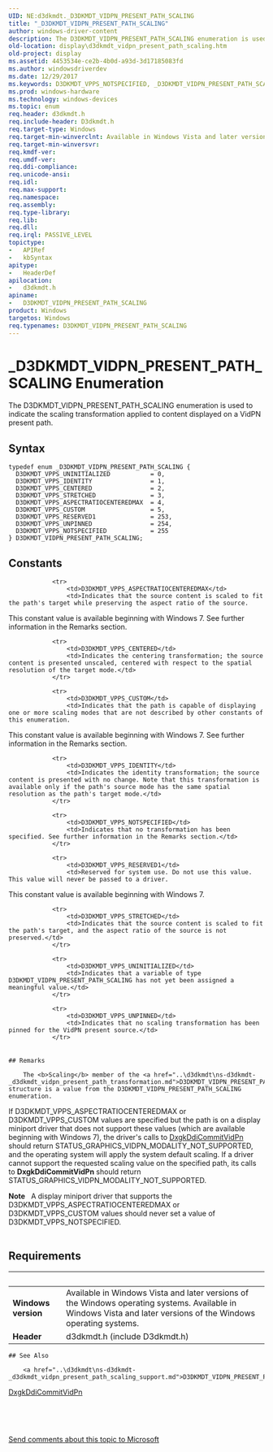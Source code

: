 ```yaml
---
UID: NE:d3dkmdt._D3DKMDT_VIDPN_PRESENT_PATH_SCALING
title: "_D3DKMDT_VIDPN_PRESENT_PATH_SCALING"
author: windows-driver-content
description: The D3DKMDT_VIDPN_PRESENT_PATH_SCALING enumeration is used to indicate the scaling transformation applied to content displayed on a VidPN present path.
old-location: display\d3dkmdt_vidpn_present_path_scaling.htm
old-project: display
ms.assetid: 4453534e-ce2b-4b0d-a93d-3d17185083fd
ms.author: windowsdriverdev
ms.date: 12/29/2017
ms.keywords: D3DKMDT_VPPS_NOTSPECIFIED, _D3DKMDT_VIDPN_PRESENT_PATH_SCALING, d3dkmdt/D3DKMDT_VPPS_CENTERED, d3dkmdt/D3DKMDT_VPPS_NOTSPECIFIED, DmEnums_a2e5faad-ade2-4a1d-b096-f221bf0bdf20.xml, D3DKMDT_VIDPN_PRESENT_PATH_SCALING enumeration [Display Devices], D3DKMDT_VIDPN_PRESENT_PATH_SCALING, d3dkmdt/D3DKMDT_VPPS_CUSTOM, d3dkmdt/D3DKMDT_VPPS_STRETCHED, D3DKMDT_VPPS_UNPINNED, d3dkmdt/D3DKMDT_VPPS_UNPINNED, D3DKMDT_VPPS_ASPECTRATIOCENTEREDMAX, D3DKMDT_VPPS_RESERVED1, d3dkmdt/D3DKMDT_VIDPN_PRESENT_PATH_SCALING, D3DKMDT_VPPS_CUSTOM, d3dkmdt/D3DKMDT_VPPS_RESERVED1, d3dkmdt/D3DKMDT_VPPS_UNINITIALIZED, D3DKMDT_VPPS_IDENTITY, D3DKMDT_VPPS_UNINITIALIZED, D3DKMDT_VPPS_STRETCHED, d3dkmdt/D3DKMDT_VPPS_ASPECTRATIOCENTEREDMAX, D3DKMDT_VPPS_CENTERED, d3dkmdt/D3DKMDT_VPPS_IDENTITY, display.d3dkmdt_vidpn_present_path_scaling
ms.prod: windows-hardware
ms.technology: windows-devices
ms.topic: enum
req.header: d3dkmdt.h
req.include-header: D3dkmdt.h
req.target-type: Windows
req.target-min-winverclnt: Available in Windows Vista and later versions of the Windows operating systems.
req.target-min-winversvr: 
req.kmdf-ver: 
req.umdf-ver: 
req.ddi-compliance: 
req.unicode-ansi: 
req.idl: 
req.max-support: 
req.namespace: 
req.assembly: 
req.type-library: 
req.lib: 
req.dll: 
req.irql: PASSIVE_LEVEL
topictype:
-	APIRef
-	kbSyntax
apitype:
-	HeaderDef
apilocation:
-	d3dkmdt.h
apiname:
-	D3DKMDT_VIDPN_PRESENT_PATH_SCALING
product: Windows
targetos: Windows
req.typenames: D3DKMDT_VIDPN_PRESENT_PATH_SCALING
---
```


# _D3DKMDT_VIDPN_PRESENT_PATH_SCALING Enumeration
The D3DKMDT_VIDPN_PRESENT_PATH_SCALING enumeration is used to indicate the scaling transformation applied to content displayed on a VidPN present path.

## Syntax
````
typedef enum _D3DKMDT_VIDPN_PRESENT_PATH_SCALING { 
  D3DKMDT_VPPS_UNINITIALIZED           = 0,
  D3DKMDT_VPPS_IDENTITY                = 1,
  D3DKMDT_VPPS_CENTERED                = 2,
  D3DKMDT_VPPS_STRETCHED               = 3,
  D3DKMDT_VPPS_ASPECTRATIOCENTEREDMAX  = 4,
  D3DKMDT_VPPS_CUSTOM                  = 5,
  D3DKMDT_VPPS_RESERVED1               = 253,
  D3DKMDT_VPPS_UNPINNED                = 254,
  D3DKMDT_VPPS_NOTSPECIFIED            = 255
} D3DKMDT_VIDPN_PRESENT_PATH_SCALING;
````

## Constants

<table>
            
                <tr>
                    <td>D3DKMDT_VPPS_ASPECTRATIOCENTEREDMAX</td>
                    <td>Indicates that the source content is scaled to fit the path's target while preserving the aspect ratio of the source.

This constant value is available beginning with Windows 7. See further information in the Remarks section.</td>
                </tr>
            
                <tr>
                    <td>D3DKMDT_VPPS_CENTERED</td>
                    <td>Indicates the centering transformation; the source content is presented unscaled, centered with respect to the spatial resolution of the target mode.</td>
                </tr>
            
                <tr>
                    <td>D3DKMDT_VPPS_CUSTOM</td>
                    <td>Indicates that the path is capable of displaying one or more scaling modes that are not described by other constants of this enumeration.

This constant value is available beginning with Windows 7. See further information in the Remarks section.</td>
                </tr>
            
                <tr>
                    <td>D3DKMDT_VPPS_IDENTITY</td>
                    <td>Indicates the identity transformation; the source content is presented with no change. Note that this transformation is available only if the path's source mode has the same spatial resolution as the path's target mode.</td>
                </tr>
            
                <tr>
                    <td>D3DKMDT_VPPS_NOTSPECIFIED</td>
                    <td>Indicates that no transformation has been specified. See further information in the Remarks section.</td>
                </tr>
            
                <tr>
                    <td>D3DKMDT_VPPS_RESERVED1</td>
                    <td>Reserved for system use. Do not use this value. This value will never be passed to a driver.

This constant value is available beginning with Windows 7.</td>
                </tr>
            
                <tr>
                    <td>D3DKMDT_VPPS_STRETCHED</td>
                    <td>Indicates that the source content is scaled to fit the path's target, and the aspect ratio of the source is not preserved.</td>
                </tr>
            
                <tr>
                    <td>D3DKMDT_VPPS_UNINITIALIZED</td>
                    <td>Indicates that a variable of type D3DKMDT_VIDPN_PRESENT_PATH_SCALING has not yet been assigned a meaningful value.</td>
                </tr>
            
                <tr>
                    <td>D3DKMDT_VPPS_UNPINNED</td>
                    <td>Indicates that no scaling transformation has been pinned for the VidPN present source.</td>
                </tr>
</table>

    ## Remarks

        The <b>Scaling</b> member of the <a href="..\d3dkmdt\ns-d3dkmdt-_d3dkmdt_vidpn_present_path_transformation.md">D3DKMDT_VIDPN_PRESENT_PATH_TRANSFORMATION</a> structure is a value from the D3DKMDT_VIDPN_PRESENT_PATH_SCALING enumeration.

If D3DKMDT_VPPS_ASPECTRATIOCENTEREDMAX or D3DKMDT_VPPS_CUSTOM values are specified but the path is on a display miniport driver that does not support these values (which are available beginning with Windows 7), the driver's calls to <a href="..\d3dkmddi\nc-d3dkmddi-dxgkddi_commitvidpn.md">DxgkDdiCommitVidPn</a> should return STATUS_GRAPHICS_VIDPN_MODALITY_NOT_SUPPORTED, and the operating system will apply the system default scaling. If a driver cannot support the requested scaling value on the specified path, its calls to <b>DxgkDdiCommitVidPn</b> should return STATUS_GRAPHICS_VIDPN_MODALITY_NOT_SUPPORTED.
<div class="alert"><b>Note</b>    A display miniport driver that supports the D3DKMDT_VPPS_ASPECTRATIOCENTEREDMAX or D3DKMDT_VPPS_CUSTOM values should never set a value of D3DKMDT_VPPS_NOTSPECIFIED.</div><div> </div>

## Requirements
| &nbsp; | &nbsp; |
| ---- |:---- |
| **Windows version** | Available in Windows Vista and later versions of the Windows operating systems. Available in Windows Vista and later versions of the Windows operating systems. |
| **Header** | d3dkmdt.h (include D3dkmdt.h) |

    ## See Also

        <a href="..\d3dkmdt\ns-d3dkmdt-_d3dkmdt_vidpn_present_path_scaling_support.md">D3DKMDT_VIDPN_PRESENT_PATH_SCALING_SUPPORT</a>

<a href="..\d3dkmddi\nc-d3dkmddi-dxgkddi_commitvidpn.md">DxgkDdiCommitVidPn</a>

 

 

<a href="mailto:wsddocfb@microsoft.com?subject=Documentation%20feedback [display\display]:%20D3DKMDT_VIDPN_PRESENT_PATH_SCALING enumeration%20 RELEASE:%20(12/29/2017)&amp;body=%0A%0APRIVACY STATEMENT%0A%0AWe use your feedback to improve the documentation. We don't use your email address for any other purpose, and we'll remove your email address from our system after the issue that you're reporting is fixed. While we're working to fix this issue, we might send you an email message to ask for more info. Later, we might also send you an email message to let you know that we've addressed your feedback.%0A%0AFor more info about Microsoft's privacy policy, see http://privacy.microsoft.com/en-us/default.aspx." title="Send comments about this topic to Microsoft">Send comments about this topic to Microsoft</a>